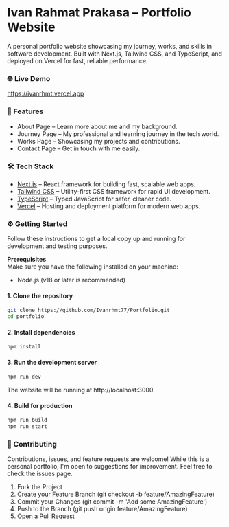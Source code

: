 # Ivan Rahmat Prakasa – Portfolio Website  
A personal portfolio website showcasing my journey, works, and skills in software development.
Built with Next.js, Tailwind CSS, and TypeScript, and deployed on Vercel for fast, reliable performance.

### 🌐 Live Demo  
https://ivanrhmt.vercel.app

### 📖 Features  
- About Page – Learn more about me and my background.
- Journey Page – My professional and learning journey in the tech world.
- Works Page – Showcasing my projects and contributions.
- Contact Page – Get in touch with me easily.

### 🛠 Tech Stack  
- [Next.js](https://nextjs.org/) – React framework for building fast, scalable web apps.
- [Tailwind CSS](https://tailwindcss.com/) – Utility-first CSS framework for rapid UI development.
- [TypeScript](https://www.typescriptlang.org/) – Typed JavaScript for safer, cleaner code.
- [Vercel](https://vercel.com/) – Hosting and deployment platform for modern web apps.

### ⚙️ Getting Started

Follow these instructions to get a local copy up and running for development and testing purposes.

**Prerequisites**  
Make sure you have the following installed on your machine:
- Node.js (v18 or later is recommended)
#### 1. Clone the repository  
```bash
git clone https://github.com/Ivanrhmt77/Portfolio.git
cd portfolio
```

#### 2. Install dependencies  
```bash
npm install
```

#### 3. Run the development server  
```bash
npm run dev
```  
The website will be running at http://localhost:3000.

#### 4. Build for production  
```bash
npm run build
npm run start
```

### 🤝 Contributing
Contributions, issues, and feature requests are welcome! While this is a personal portfolio, I'm open to suggestions for improvement. Feel free to check the issues page.
1. Fork the Project
2. Create your Feature Branch (git checkout -b feature/AmazingFeature)
3. Commit your Changes (git commit -m 'Add some AmazingFeature')
4. Push to the Branch (git push origin feature/AmazingFeature)
5. Open a Pull Request
